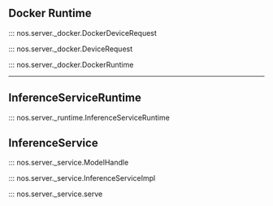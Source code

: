 ## Docker Runtime

::: nos.server._docker.DockerDeviceRequest

::: nos.server._docker.DeviceRequest

::: nos.server._docker.DockerRuntime

---
## InferenceServiceRuntime

::: nos.server._runtime.InferenceServiceRuntime

## InferenceService

::: nos.server._service.ModelHandle

::: nos.server._service.InferenceServiceImpl

::: nos.server._service.serve
